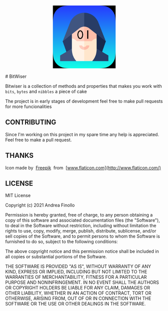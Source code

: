 <p align="center">
  <img width="200" height="200" src="README/Icon.png">
</p>
# BitWiser

Bitwiser is a collection of methods and properties that makes you work with `bits`, `bytes` and `nibbles` a piece of cake

The project is in early stages of development feel free to make pull requests for more funcionalities

## CONTRIBUTING
Since I'm working on this project in my spare time any help is appreciated.
Feel free to make a pull request.

## THANKS

Icon made by  [Freepik](https://www.flaticon.com/authors/freepik)  from  [www.flaticon.com](http://www.flaticon.com/) 

## LICENSE
MIT License

Copyright (c) 2021 Andrea Finollo

Permission is hereby granted, free of charge, to any person obtaining a copy
of this software and associated documentation files (the "Software"), to deal
in the Software without restriction, including without limitation the rights
to use, copy, modify, merge, publish, distribute, sublicense, and/or sell
copies of the Software, and to permit persons to whom the Software is
furnished to do so, subject to the following conditions:

The above copyright notice and this permission notice shall be included in all
copies or substantial portions of the Software.

THE SOFTWARE IS PROVIDED "AS IS", WITHOUT WARRANTY OF ANY KIND, EXPRESS OR
IMPLIED, INCLUDING BUT NOT LIMITED TO THE WARRANTIES OF MERCHANTABILITY,
FITNESS FOR A PARTICULAR PURPOSE AND NONINFRINGEMENT. IN NO EVENT SHALL THE
AUTHORS OR COPYRIGHT HOLDERS BE LIABLE FOR ANY CLAIM, DAMAGES OR OTHER
LIABILITY, WHETHER IN AN ACTION OF CONTRACT, TORT OR OTHERWISE, ARISING FROM,
OUT OF OR IN CONNECTION WITH THE SOFTWARE OR THE USE OR OTHER DEALINGS IN THE
SOFTWARE.
